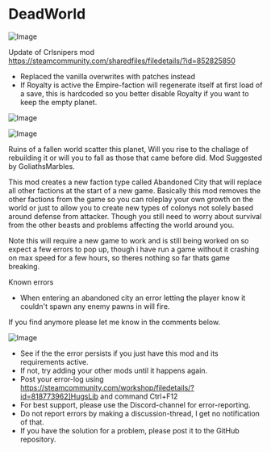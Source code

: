 # DeadWorld

![Image](https://i.imgur.com/buuPQel.png)

Update of Crlsnipers mod
https://steamcommunity.com/sharedfiles/filedetails/?id=852825850

- Replaced the vanilla overwrites with patches instead
- If Royalty is active the Empire-faction will regenerate itself at first load of a save, this is hardcoded so you better disable Royalty if you want to keep the empty planet.

![Image](https://i.imgur.com/pufA0kM.png)

	
![Image](https://i.imgur.com/Z4GOv8H.png)

Ruins of a fallen world scatter this planet, Will you rise to the challage of rebuilding it or will you to fall as those that came before did. Mod Suggested by GoliathsMarbles.

This mod creates a new faction type called Abandoned City that will replace all other factions at the start of a new game. Basically this mod removes the other factions from the game so you can roleplay your own growth on the world or just to allow you to create new types of colonys not solely based around defense from attacker. Though you still need to worry about survival from the other beasts and problems affecting the world around you.

Note this will require a new game to work and is still being worked on so expect a few errors to pop up, though i have run a game without it crashing on max speed for a few hours, so theres nothing so far thats game breaking. 

Known errors

- When entering an abandoned city an error letting the player know it couldn't spawn any enemy pawns in will fire.


If you find anymore  please let me know in the comments below.

![Image](https://i.imgur.com/PwoNOj4.png)



-  See if the the error persists if you just have this mod and its requirements active.
-  If not, try adding your other mods until it happens again.
-  Post your error-log using https://steamcommunity.com/workshop/filedetails/?id=818773962]HugsLib and command Ctrl+F12
-  For best support, please use the Discord-channel for error-reporting.
-  Do not report errors by making a discussion-thread, I get no notification of that.
-  If you have the solution for a problem, please post it to the GitHub repository.



